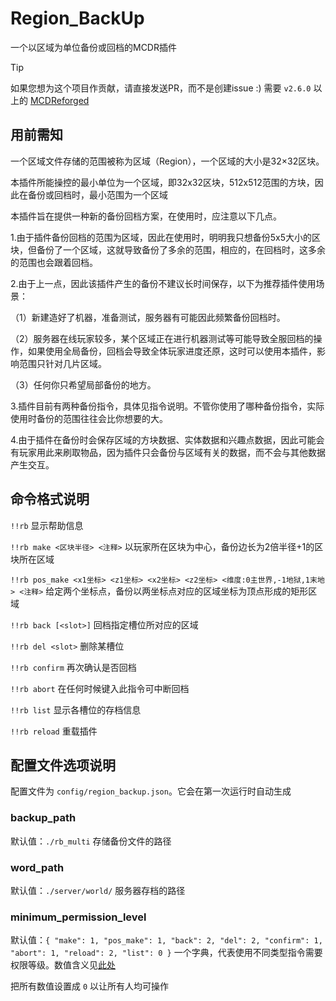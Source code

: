 # Region_BackUp
一个以区域为单位备份或回档的MCDR插件
> [!TIP]
> 如果您想为这个项目作贡献，请直接发送PR，而不是创建issue :)
需要 `v2.6.0` 以上的 [MCDReforged](https://github.com/Fallen-Breath/MCDReforged)
## 用前需知
一个区域文件存储的范围被称为区域（Region），一个区域的大小是32×32区块。

本插件所能操控的最小单位为一个区域，即32x32区块，512x512范围的方块，因此在备份或回档时，最小范围为一个区域

本插件旨在提供一种新的备份回档方案，在使用时，应注意以下几点。

1.由于插件备份回档的范围为区域，因此在使用时，明明我只想备份5x5大小的区块，但备份了一个区域，这就导致备份了多余的范围，相应的，在回档时，这多余的范围也会跟着回档。

2.由于上一点，因此该插件产生的备份不建议长时间保存，以下为推荐插件使用场景：

（1）新建造好了机器，准备测试，服务器有可能因此频繁备份回档时。

（2）服务器在线玩家较多，某个区域正在进行机器测试等可能导致全服回档的操作，如果使用全局备份，回档会导致全体玩家进度还原，这时可以使用本插件，影响范围只针对几片区域。

（3）任何你只希望局部备份的地方。

3.插件目前有两种备份指令，具体见指令说明。不管你使用了哪种备份指令，实际使用时备份的范围往往会比你想要的大。

4.由于插件在备份时会保存区域的方块数据、实体数据和兴趣点数据，因此可能会有玩家用此来刷取物品，因为插件只会备份与区域有关的数据，而不会与其他数据产生交互。

## 命令格式说明

`!!rb` 显示帮助信息

`!!rb make <区块半径> <注释>` 以玩家所在区块为中心，备份边长为2倍半径+1的区块所在区域

`!!rb pos_make <x1坐标> <z1坐标> <x2坐标> <z2坐标> <维度:0主世界,-1地狱,1末地> <注释>` 给定两个坐标点，备份以两坐标点对应的区域坐标为顶点形成的矩形区域

`!!rb back [<slot>]` 回档指定槽位所对应的区域

`!!rb del <slot>` 删除某槽位

`!!rb confirm` 再次确认是否回档

`!!rb abort` 在任何时候键入此指令可中断回档

`!!rb list` 显示各槽位的存档信息

`!!rb reload` 重载插件

## 配置文件选项说明

配置文件为 `config/region_backup.json`。它会在第一次运行时自动生成

### backup_path
默认值：`./rb_multi`
存储备份文件的路径

### word_path
默认值：`./server/world/`
服务器存档的路径

### minimum_permission_level
默认值：`{
        "make": 1,
        "pos_make": 1,
        "back": 2,
        "del": 2,
        "confirm": 1,
        "abort": 1,
        "reload": 2,
        "list": 0
    }`
一个字典，代表使用不同类型指令需要权限等级。数值含义见[此处](https://mcdreforged.readthedocs.io/zh_CN/latest/permission.html)

把所有数值设置成 `0` 以让所有人均可操作

